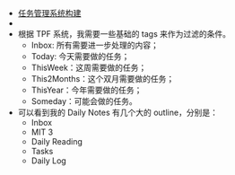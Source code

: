 - [任务管理系统构建](https://sspai.com/post/49105)
-
-
  根据 TPF 系统，我需要一些基础的 tags 来作为过滤的条件。
	- Inbox: 所有需要进一步处理的内容；
	- Today: 今天需要做的任务；
	- ThisWeek：这周需要做的任务；
	- This2Months：这个双月需要做的任务；
	- ThisYear：今年需要做的任务；
	- Someday：可能会做的任务。
-
  可以看到我的 Daily Notes 有几个大的 outline，分别是：
	- Inbox
	- MIT 3
	- Daily Reading
	- Tasks
	- Daily Log